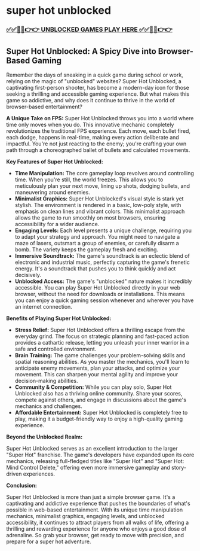 # super hot unblocked

### [✅✅🔴🔴👉👉 UNBLOCKED GAMES PLAY HERE ✅✅🔴🔴👉👉](https://topstoryindia.com)

## Super Hot Unblocked: A Spicy Dive into Browser-Based Gaming

Remember the days of sneaking in a quick game during school or work, relying on the magic of "unblocked" websites? Super Hot Unblocked, a captivating first-person shooter, has become a modern-day icon for those seeking a thrilling and accessible gaming experience. But what makes this game so addictive, and why does it continue to thrive in the world of browser-based entertainment?

**A Unique Take on FPS:** Super Hot Unblocked throws you into a world where time only moves when you do. This innovative mechanic completely revolutionizes the traditional FPS experience. Each move, each bullet fired, each dodge, happens in real-time, making every action deliberate and impactful. You're not just reacting to the enemy; you're crafting your own path through a choreographed ballet of bullets and calculated movements.

**Key Features of Super Hot Unblocked:**

* **Time Manipulation:** The core gameplay loop revolves around controlling time. When you're still, the world freezes. This allows you to meticulously plan your next move, lining up shots, dodging bullets, and maneuvering around enemies.
* **Minimalist Graphics:** Super Hot Unblocked's visual style is stark yet stylish. The environment is rendered in a basic, low-poly style, with emphasis on clean lines and vibrant colors. This minimalist approach allows the game to run smoothly on most browsers, ensuring accessibility for a wider audience.
* **Engaging Levels:** Each level presents a unique challenge, requiring you to adapt your strategy and approach. You might need to navigate a maze of lasers, outsmart a group of enemies, or carefully disarm a bomb. The variety keeps the gameplay fresh and exciting.
* **Immersive Soundtrack:** The game's soundtrack is an eclectic blend of electronic and industrial music, perfectly capturing the game's frenetic energy. It's a soundtrack that pushes you to think quickly and act decisively.
* **Unblocked Access:** The game's "unblocked" nature makes it incredibly accessible. You can play Super Hot Unblocked directly in your web browser, without the need for downloads or installations. This means you can enjoy a quick gaming session whenever and wherever you have an internet connection.

**Benefits of Playing Super Hot Unblocked:**

* **Stress Relief:** Super Hot Unblocked offers a thrilling escape from the everyday grind. The focus on strategic planning and fast-paced action provides a cathartic release, letting you unleash your inner warrior in a safe and controlled environment.
* **Brain Training:** The game challenges your problem-solving skills and spatial reasoning abilities. As you master the mechanics, you'll learn to anticipate enemy movements, plan your attacks, and optimize your movement. This can sharpen your mental agility and improve your decision-making abilities.
* **Community & Competition:** While you can play solo, Super Hot Unblocked also has a thriving online community. Share your scores, compete against others, and engage in discussions about the game's mechanics and challenges.
* **Affordable Entertainment:** Super Hot Unblocked is completely free to play, making it a budget-friendly way to enjoy a high-quality gaming experience.

**Beyond the Unblocked Realm:**

Super Hot Unblocked serves as an excellent introduction to the larger "Super Hot" franchise. The game's developers have expanded upon its core mechanics, releasing full-fledged titles like "Super Hot" and "Super Hot: Mind Control Delete," offering even more immersive gameplay and story-driven experiences.

**Conclusion:**

Super Hot Unblocked is more than just a simple browser game. It's a captivating and addictive experience that pushes the boundaries of what's possible in web-based entertainment. With its unique time manipulation mechanics, minimalist graphics, engaging levels, and unblocked accessibility, it continues to attract players from all walks of life, offering a thrilling and rewarding experience for anyone who enjoys a good dose of adrenaline. So grab your browser, get ready to move with precision, and prepare for a super hot adventure. 
